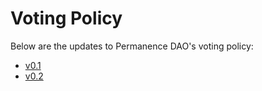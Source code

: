 # Voting Policy

Below are the updates to Permanence DAO's voting policy:

- [v0.1](./voting_policy/voting_policy_v0.1.md)
- [v0.2](./voting_policy/voting_policy_v0.2.md)